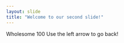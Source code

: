```yaml
---
layout: slide
title: "Welcome to our second slide!"
---
```

Wholesome 100
Use the left arrow to go back!
